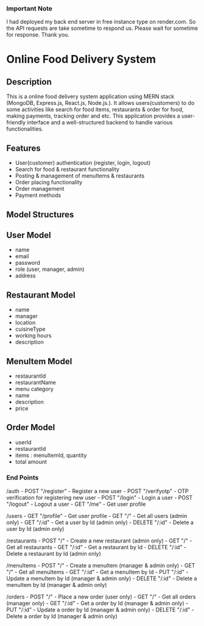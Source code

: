 ### Important Note
I had deployed my back end server in free instance type on render.com. So the API requests are take sometime to respond us. Please wait for sometime for response. Thank you.

# Online Food Delivery System

## Description

This is a online food delivery system application using MERN stack (MongoDB, Express.js, React.js, Node.js.). It allows users(customers) to do some activities like search for food items, restaurants & order for food, making payments, tracking order and etc. This application provides a user-friendly interface and a well-structured backend to handle various functionalities.

## Features

- User(customer) authentication (register, login, logout)
- Search for food & restaurant functionality
- Posting & management of menuItems & restaurants
- Order placing functionality
- Order management
- Payment methods

## Model Structures

## User Model

- name
- email
- password
- role (user, manager, admin)
- address

## Restaurant Model

- name
- manager
- location
- cuisineType
- working hours
- description

## MenuItem Model

- restaurantId
- restaurantName
- menu category
- name
- description
- price

## Order Model
- userId
- restaurantId
- items : menuItemId, quantity
- total amount

#####

### End Points

/auth
    - POST "/register" - Register a new user
    - POST "/verifyotp" - OTP verification for registering new user
    - POST "/login" - Login a user
    - POST "/logout" - Logout a user
    - GET "/me" - Get user profile

/users
    - GET "/profile" - Get user profile
    - GET "/" - Get all users (admin only)
    - GET "/:id" - Get a user by Id (admin only)
    - DELETE "/:id" - Delete a user by Id (admin only)

/restaurants
    - POST "/" - Create a new restaurant (admin only)
    - GET "/" - Get all restaurants
    - GET "/:id" - Get a restaurant by Id
    - DELETE "/:id" - Delete a restaurant by Id (admin only)

/menuItems
    - POST "/" - Create a menuItem (manager & admin only)
    - GET "/" - Get all menuItems
    - GET "/:id" - Get a menuItem by Id
    - PUT "/:id" - Update a menuItem by Id (manager & admin only)
    - DELETE "/:id" - Delete a menuItem by Id (manager & admin only)

/orders
    - POST "/" - Place a new order (user only)
    - GET "/" - Get all orders (manager only)
    - GET "/:id" - Get a order by Id (manager & admin only)
    - PUT "/:id" - Update a order by Id (manager & admin only)
    - DELETE "/:id" - Delete a order by Id (manager & admin only)

